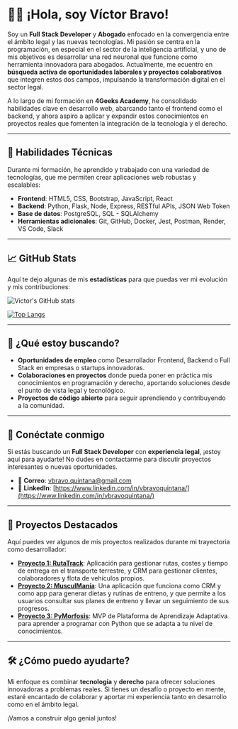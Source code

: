 # 👨‍💻 ¡Hola, soy Víctor Bravo!

Soy un **Full Stack Developer** y **Abogado** enfocado en la convergencia entre el ámbito legal y las nuevas tecnologías. Mi pasión se centra en la programación, en especial en el sector de la inteligencia artificial, y uno de mis objetivos es desarrollar una red neuronal que funcione como herramienta innovadora para abogados. Actualmente, me ecuentro en **búsqueda activa de oportunidades laborales y proyectos colaborativos** que integren estos dos campos, impulsando la transformación digital en el sector legal.

A lo largo de mi formación en **4Geeks Academy**, he consolidado habilidades clave en desarrollo web, abarcando tanto el frontend como el backend, y ahora aspiro a aplicar y expandir estos conocimientos en proyectos reales que fomenten la integración de la tecnología y el derecho.

---

## 🚀 Habilidades Técnicas

Durante mi formación, he aprendido y trabajado con una variedad de tecnologías, que me permiten crear aplicaciones web robustas y escalables:

- **Frontend**: HTML5, CSS, Bootstrap, JavaScript, React
- **Backend**: Python, Flask, Node, Express, RESTful APIs, JSON Web Token
- **Base de datos**: PostgreSQL, SQL - SQLAlchemy
- **Herramientas adicionales**: Git, GitHub, Docker, Jest, Postman, Render, VS Code, Slack

---

## 📈 GitHub Stats

Aquí te dejo algunas de mis **estadísticas** para que puedas ver mi evolución y mis contribuciones:

![Victor's GitHub stats](https://github-readme-stats.vercel.app/api?username=AntaresFS&show_icons=true&hide_title=true&count_private=true&theme=radical)

[![Top Langs](https://github-readme-stats.vercel.app/api/top-langs/?username=AntaresFS&layout=compact&theme=radical)](https://github.com/anuraghazra/github-readme-stats)

---

## 🎯 ¿Qué estoy buscando?

- **Oportunidades de empleo** como Desarrollador Frontend, Backend o Full Stack en empresas o startups innovadoras.
- **Colaboraciones en proyectos** donde pueda poner en práctica mis conocimientos en programación y derecho, aportando soluciones desde el punto de vista legal y tecnológico.
- **Proyectos de código abierto** para seguir aprendiendo y contribuyendo a la comunidad.

---

## 🔗 Conéctate conmigo

Si estás buscando un **Full Stack Developer** con **experiencia legal**, ¡estoy aquí para ayudarte! No dudes en contactarme para discutir proyectos interesantes o nuevas oportunidades.

- 📧 **Correo**: [vbravo.quintana@gmail.com](mailto:vbravo.quintana@gmail.com)
- 💼 **LinkedIn**: [https://www.linkedin.com/in/vbravoquintana/](https://www.linkedin.com/in/vbravoquintana/)

---

## 📝 Proyectos Destacados

Aquí puedes ver algunos de mis proyectos realizados durante mi trayectoria como desarrollador:

- **[Proyecto 1: RutaTrack](https://github.com/AntaresFS/RutaTrack)**: Aplicación para gestionar rutas, costes y tiempo de entrega en el transporte terrestre, y CRM para gestionar clientes, colaboradores y flota de vehículos propios. 
- **[Proyecto 2: MusculManía](https://github.com/AntaresFS/Musculmania)**:  Una aplicación que funciona como CRM y como app para generar dietas y rutinas de entreno, y que permite a los usuarios consultar sus planes de entreno y llevar un seguimiento de sus progresos.
-  **[Proyecto 3: PyMorfosis](https://github.com/AntaresFS/c24-67-ft-webapp)**: MVP de Plataforma de Aprendizaje Adaptativa para aprender a programar con Python que se adapta a tu nivel de conocimientos.


---

## 🛠 ¿Cómo puedo ayudarte?

Mi enfoque es combinar **tecnología** y **derecho** para ofrecer soluciones innovadoras a problemas reales. Si tienes un desafío o proyecto en mente, estaré encantado de colaborar y aportar mi experiencia tanto en desarrollo como en el ámbito legal.

¡Vamos a construir algo genial juntos!


